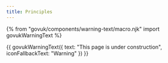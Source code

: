 ```yaml
---
title: Principles
---
```

{% from "govuk/components/warning-text/macro.njk" import govukWarningText %}

{{ govukWarningText({
  text: "This page is under construction",
  iconFallbackText: "Warning"
}) }}
